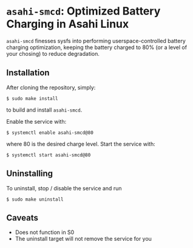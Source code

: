 # `asahi-smcd`: Optimized Battery Charging in Asahi Linux

`asahi-smcd` finesses sysfs into performing userspace-controlled battery charging optimization, keeping the battery charged to 80% (or a level of your chosing) to reduce degradation.

## Installation

After cloning the repository, simply:
```console
$ sudo make install
```
to build and install `asahi-smcd`.

Enable the service with:
```console
$ systemctl enable asahi-smcd@80
```
where 80 is the desired charge level. Start the service with:
```console
$ systemctl start asahi-smcd@80
```

## Uninstalling

To uninstall, stop / disable the service and run
```console
$ sudo make uninstall
```

## Caveats

- Does not function in S0
- The uninstall target will not remove the service for you
